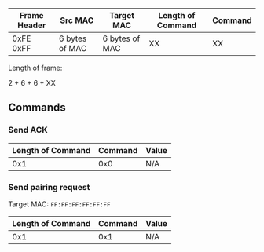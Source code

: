 | Frame Header | Src MAC | Target MAC | Length of Command | Command |
|---|---|---|---| --- |
| 0xFE 0xFF | 6 bytes of MAC | 6 bytes of MAC | XX | XX |

Length of frame:

2 + 6 + 6 + XX

## Commands

### Send ACK

| Length of Command | Command | Value |
| ----------------- | ------- | ----- |
| 0x1               | 0x0     | N/A  |

### Send pairing request
Target MAC: `FF:FF:FF:FF:FF:FF`

| Length of Command | Command | Value |
| ----------------- | ------- | ----- |
| 0x1               | 0x1     | N/A |

